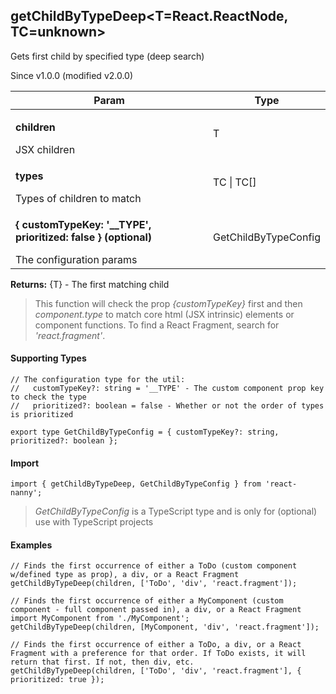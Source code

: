 

<h2>getChildByTypeDeep&lt;T=React.ReactNode, TC=unknown&gt;</h2>
<p>Gets first child by specified type (deep search)</p>
<p>Since v1.0.0 (modified v2.0.0)</p>
<table>
      <thead>
      <tr>
        <th>Param</th>
        <th>Type</th></tr>
      </thead>
      <tbody><tr><td><p><b>children</b></p>JSX children</td><td>T</td></tr><tr><td><p><b>types</b></p>Types of children to match</td><td>TC | TC[]</td></tr><tr><td><p><b>{ customTypeKey: '__TYPE', prioritized: false } <span>(optional)</span></b></p>The configuration params</td><td>GetChildByTypeConfig</td></tr></tbody>
    </table><p><b>Returns:</b> {T} - The first matching child</p><blockquote><p>This function will check the prop <em>{customTypeKey}</em> first and then <em>component.type</em> to match core html (JSX intrinsic) elements or component functions. To find a React Fragment, search for <em>'react.fragment'</em>.</p></blockquote><h4>Supporting Types</h4>

```
// The configuration type for the util:
//   customTypeKey?: string = '__TYPE' - The custom component prop key to check the type
//   prioritized?: boolean = false - Whether or not the order of types is prioritized

export type GetChildByTypeConfig = { customTypeKey?: string, prioritized?: boolean };
```
  <h4>Import</h4>

```
import { getChildByTypeDeep, GetChildByTypeConfig } from 'react-nanny';
```

  <blockquote><p><em>GetChildByTypeConfig</em> is a TypeScript type and is only for (optional) use with TypeScript projects</p></blockquote><h4>Examples</h4>





```    
// Finds the first occurrence of either a ToDo (custom component w/defined type as prop), a div, or a React Fragment
getChildByTypeDeep(children, ['ToDo', 'div', 'react.fragment']);

// Finds the first occurrence of either a MyComponent (custom component - full component passed in), a div, or a React Fragment
import MyComponent from './MyComponent';
getChildByTypeDeep(children, [MyComponent, 'div', 'react.fragment']);

// Finds the first occurrence of either a ToDo, a div, or a React Fragment with a preference for that order. If ToDo exists, it will return that first. If not, then div, etc.
getChildByTypeDeep(children, ['ToDo', 'div', 'react.fragment'], { prioritized: true });
```

    